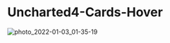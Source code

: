 # Uncharted4-Cards-Hover
 
![photo_2022-01-03_01-35-19](https://user-images.githubusercontent.com/56477695/148662285-7f43051b-d4ef-47f6-af5a-2ee2d23da5b1.jpg)
